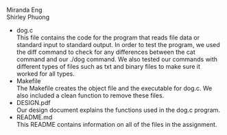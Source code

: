Miranda Eng  
Shirley Phuong

- dog.c   
	This file contains the code for the program that reads file data or standard input to standard output. In order to test the program, we used the diff command to check for any differences between the cat command and our ./dog command. We also tested our commands with different types of files such as txt and binary files to make sure it worked for all types.       
- Makefile    
	The Makefile creates the object file and the executable for dog.c. We also included a clean function to remove these files.    
- DESIGN.pdf    
	Our design document explains the functions used in the dog.c program.   
- README.md    
	This README contains information on all of the files in the assignment.    

